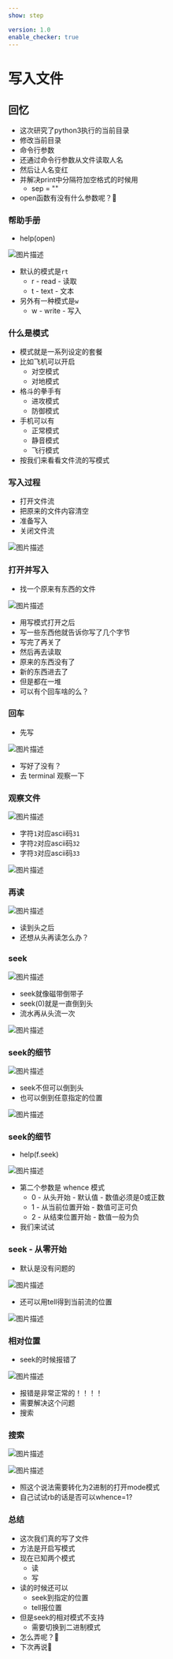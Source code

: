 ```yaml
---
show: step

version: 1.0
enable_checker: true
---
```


# 写入文件
## 回忆

- 这次研究了python3执行的当前目录
- 修改当前目录
- 命令行参数
- 还通过命令行参数从文件读取人名
- 然后让人名变红
- 并解决print中分隔符加空格式的时候用
	- sep = ""
- open函数有没有什么参数呢？🤔

### 帮助手册

- help(open)

![图片描述](https://doc.shiyanlou.com/courses/uid1190679-20210823-1629700892549)

- 默认的模式是`rt`
	- r - read - 读取
	- t - text - 文本
- 另外有一种模式是`w`
	- w - write - 写入


### 什么是模式

- 模式就是一系列设定的套餐
- 比如飞机可以开启
	- 对空模式
	- 对地模式
- 格斗的拳手有
	- 进攻模式
	- 防御模式
- 手机可以有 
	- 正常模式
	- 静音模式
	- 飞行模式
- 按我们来看看文件流的写模式

### 写入过程

- 打开文件流
- 把原来的文件内容清空
- 准备写入
- 关闭文件流

![图片描述](https://doc.shiyanlou.com/courses/uid1190679-20210823-1629701059484)

### 打开并写入

- 找一个原来有东西的文件

![图片描述](https://doc.shiyanlou.com/courses/uid1190679-20210823-1629701232847)

- 用写模式打开之后
- 写一些东西他就告诉你写了几个字节
- 写完了再关了
- 然后再去读取
- 原来的东西没有了
- 新的东西进去了
- 但是都在一堆
- 可以有个回车啥的么？

### 回车

- 先写

![图片描述](https://doc.shiyanlou.com/courses/uid1190679-20210823-1629701533412)

- 写好了没有？
- 去 terminal 观察一下
### 观察文件

![图片描述](https://doc.shiyanlou.com/courses/uid1190679-20210823-1629701632710)

- 字符`1`对应ascii码`31`
- 字符`2`对应ascii码`32`
- 字符`3`对应ascii码`33`

![图片描述](https://doc.shiyanlou.com/courses/uid1190679-20210823-1629701640979)

### 再读

![图片描述](https://doc.shiyanlou.com/courses/uid1190679-20210823-1629701548780)

- 读到头之后
- 还想从头再读怎么办？

### seek

![图片描述](https://doc.shiyanlou.com/courses/uid1190679-20210823-1629702405676)

- seek就像磁带倒带子
- seek(0)就是一直倒到头
- 流水再从头流一次

![图片描述](https://doc.shiyanlou.com/courses/uid1190679-20210823-1629702144476)

### seek的细节

![图片描述](https://doc.shiyanlou.com/courses/uid1190679-20210823-1629702280327)

- seek不但可以倒到头
- 也可以倒到任意指定的位置

![图片描述](https://doc.shiyanlou.com/courses/uid1190679-20210823-1629702603888)

### seek的细节
- help(f.seek)

![图片描述](https://doc.shiyanlou.com/courses/uid1190679-20210823-1629702712531)

- 第二个参数是 whence 模式
	- 0 - 从头开始 - 默认值 - 数值必须是0或正数
	- 1 - 从当前位置开始 - 数值可正可负
	- 2 - 从结束位置开始 - 数值一般为负
- 我们来试试

### seek - 从零开始

- 默认是没有问题的

![图片描述](https://doc.shiyanlou.com/courses/uid1190679-20210823-1629703243268)

- 还可以用tell得到当前流的位置

![图片描述](https://doc.shiyanlou.com/courses/uid1190679-20210823-1629703271697)

### 相对位置

- seek的时候报错了

![图片描述](https://doc.shiyanlou.com/courses/uid1190679-20210823-1629703584311)

- 报错是非常正常的！！！！
- 需要解决这个问题
- 搜索

### 搜索

![图片描述](https://doc.shiyanlou.com/courses/uid1190679-20210823-1629703672052)

![图片描述](https://doc.shiyanlou.com/courses/uid1190679-20210823-1629703681427)

- 照这个说法需要转化为2进制的打开mode模式
- 自己试试rb的话是否可以whence=1?

### 总结 
- 这次我们真的写了文件
- 方法是开启写模式
- 现在已知两个模式
	- 读
	- 写
- 读的时候还可以
	- seek到指定的位置
	- tell报位置
- 但是seek的相对模式不支持
	- 需要切换到二进制模式	
- 怎么弄呢？🤔
- 下次再说👋